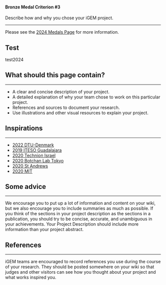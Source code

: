 #### Bronze Medal Criterion \#3

Describe how and why you chose your iGEM project.

---

Please see the [2024 Medals Page](https://competition.igem.org/judging/medals)
for more information.

## Test

test2024

## What should this page contain?

---

-   A clear and concise description of your project.
-   A detailed explanation of why your team chose to work on this particular
    project.
-   References and sources to document your research.
-   Use illustrations and other visual resources to explain your project.

## Inspirations

---

-   [2022 DTU-Denmark](https://2022.igem.wiki/dtu-denmark/description)
-   [2019 ITESO Guadalajara](https://2019.igem.org/Team:ITESO_Guadalajara/Description)
-   [2020 Technion Israel](https://2020.igem.org/Team:Technion-Israel/Description)
-   [2020 Botchan Lab Tokyo](https://2020.igem.org/Team:Botchan_Lab_Tokyo/Description)
-   [2020 St Andrews](https://2020.igem.org/Team:St_Andrews/Description)
-   [2020 MIT](https://2020.igem.org/Team:MIT/Description)

## Some advice

---

We encourage you to put up a lot of information and content on your wiki, but we
also encourage you to include summaries as much as possible. If you think of the
sections in your project description as the sections in a publication, you
should try to be concise, accurate, and unambiguous in your achievements. Your
Project Description should include more information than your project abstract.

## References

---

iGEM teams are encouraged to record references you use during the course of your
research. They should be posted somewhere on your wiki so that judges and other
visitors can see how you thought about your project and what works inspired you.

